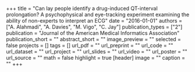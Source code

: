+++
title = "Can lay people identify a drug-induced QT-interval prolongation? A psychophysical and eye-tracking experiment examining the ability of non-experts to interpret an ECG"
date = "2016-01-01"
authors = ["A. Alahmadi", "A. Davies", "M. Vigo", "C. Jay"]
publication_types = ["2"]
publication = "Journal of the American Medical Informatics Association"
publication_short = ""
abstract_short = ""
image_preview = ""
selected = false
projects = []
tags = []
url_pdf = ""
url_preprint = ""
url_code = ""
url_dataset = ""
url_project = ""
url_slides = ""
url_video = ""
url_poster = ""
url_source = ""
math = false
highlight = true
[header]
image = ""
caption = ""
+++
